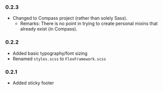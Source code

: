 ### 0.2.3
- Changed to Compass project (rather than solely Sass).
    - Remarks: There is no point in trying to create personal mixins that already exist (in Compass).

### 0.2.2
- Added basic typography/font sizing
- Renamed `styles.scss` to `FlexFramework.scss`

### 0.2.1
- Added sticky footer